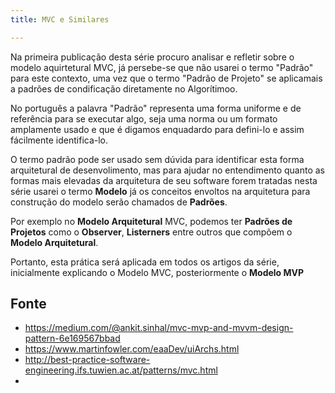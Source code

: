 ```yaml
---
title: MVC e Similares

---
```

Na primeira publicação desta série procuro analisar e refletir sobre o modelo aquirtetural MVC, já persebe-se que não usarei o termo "Padrão" para este contexto, uma vez que o termo "Padrão de Projeto" se aplicamais a padrões de condificação diretamente no Algorítimoo.

<!--more-->

No português a palavra "Padrão" representa uma forma uniforme e de referência para se executar algo, seja uma norma ou um formato amplamente usado e que é digamos enquadardo para defini-lo e assim fácilmente identifica-lo.

O termo padrão pode ser usado sem dúvida para identificar esta forma arquitetural de desenvolimento, mas para ajudar no entendimento quanto as formas mais elevadas da arquitetura de seu software forem tratadas nesta série usarei o termo **Modelo** já os conceitos envoltos na arquitetura para construção do modelo serão chamados de **Padrões**.

Por exemplo no **Modelo Arquitetural** MVC, podemos ter **Padrões de Projetos** como o **Observer**, **Listerners** entre outros que compõem o **Modelo Arquitetural**.

Portanto, esta prática será aplicada em todos os artigos da série, inicialmente explicando o Modelo MVC, posteriormente o **Modelo MVP** 


## Fonte

* https://medium.com/@ankit.sinhal/mvc-mvp-and-mvvm-design-pattern-6e169567bbad
* https://www.martinfowler.com/eaaDev/uiArchs.html
* http://best-practice-software-engineering.ifs.tuwien.ac.at/patterns/mvc.html
* 
